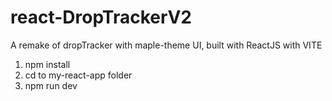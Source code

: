 # react-DropTrackerV2
A remake of dropTracker with maple-theme UI, built with ReactJS with VITE
1. npm install
2. cd to my-react-app folder
2. npm run dev
